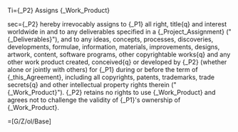 Ti={_P2} Assigns {_Work_Product}

sec={_P2} hereby irrevocably assigns to {_P1} all right, title{q} and interest worldwide in and to any deliverables specified in a {_Project_Assignment} ("{_Deliverables}"), and to any ideas, concepts, processes, discoveries, developments, formulae, information, materials, improvements, designs, artwork, content, software programs, other copyrightable works{q} and any other work product created, conceived{q} or developed by {_P2} (whether alone or jointly with others) for {_P1} during or before the term of {_this_Agreement}, including all copyrights, patents, trademarks, trade secrets{q} and other intellectual property rights therein ("{_Work_Product}").  {_P2} retains no rights to use {_Work_Product} and agrees not to challenge the validity of {_P1}'s ownership of {_Work_Product}.

=[G/Z/ol/Base]

